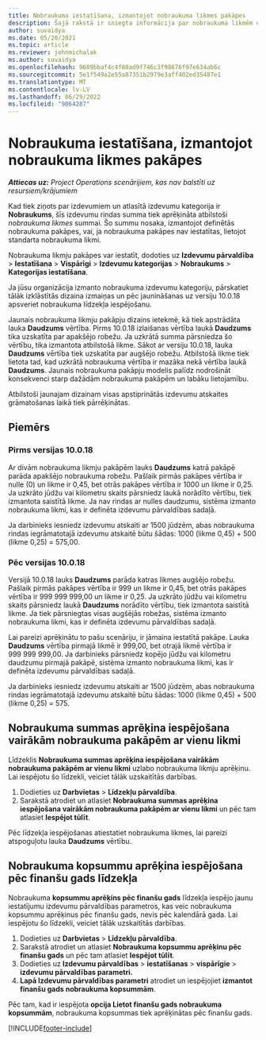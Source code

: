 ```yaml
---
title: Nobraukuma iestatīšana, izmantojot nobraukuma likmes pakāpes
description: Šajā rakstā ir sniegta informācija par nobraukuma likmēm un nobraukuma likmes līmeņiem.
author: suvaidya
ms.date: 05/20/2021
ms.topic: article
ms.reviewer: johnmichalak
ms.author: suvaidya
ms.openlocfilehash: 9689bbaf4c4f88ad9f746c3f98676f97e634ab6c
ms.sourcegitcommit: 5e1f549a2e55a87351b2979e3aff402ed35487e1
ms.translationtype: MT
ms.contentlocale: lv-LV
ms.lasthandoff: 06/29/2022
ms.locfileid: "9064287"
---
```

# <a name="set-up-mileage-using-mileage-rate-tiers"></a>Nobraukuma iestatīšana, izmantojot nobraukuma likmes pakāpes

_**Attiecas uz:** Project Operations scenārijiem, kas nav balstīti uz resursiem/krājumiem_

Kad tiek ziņots par izdevumiem un atlasītā izdevumu kategorija ir **Nobraukums**, šīs izdevumu rindas summa tiek aprēķināta atbilstoši *nobraukuma likmes* summai. Šo summu nosaka, izmantojot definētās nobraukuma pakāpes, vai, ja nobraukuma pakāpes nav iestatītas, lietojot standarta nobraukuma likmi. 

Nobraukuma likmju pakāpes var iestatīt, dodoties uz **Izdevumu pārvaldība** > **Iestatīšana** > **Vispārīgi** > **Izdevumu kategorijas** > **Nobraukums** > **Kategorijas iestatīšana**.

Ja jūsu organizācija izmanto nobraukuma izdevumu kategoriju, pārskatiet tālāk izklāstītās dizaina izmaiņas un pēc jaunināšanas uz versiju 10.0.18 apsveriet nobraukuma līdzekļa iespējošanu. 

Jaunais nobraukuma likmju pakāpju dizains ietekmē, kā tiek apstrādāta lauka **Daudzums** vērtība. Pirms 10.0.18 izlaišanas vērtība laukā **Daudzums** tika uzskatīta par apakšējo robežu. Ja uzkrātā summa pārsniedza šo vērtību, tika izmantota atbilstošā likme.  Sākot ar versiju 10.0.18, lauka **Daudzums** vērtība tiek uzskatīta par augšējo robežu. Atbilstošā likme tiek lietota tad, kad uzkrātā nobraukuma vērtība ir mazāka nekā vērtība laukā **Daudzums**.  Jaunais nobraukuma pakāpju modelis palīdz nodrošināt konsekvenci starp dažādām nobraukuma pakāpēm un labāku lietojamību.   

Atbilstoši jaunajam dizainam visas apstiprinātās izdevumu atskaites grāmatošanas laikā tiek pārrēķinātas.

## <a name="example"></a>Piemērs
 
### <a name="before-version-10018"></a>Pirms versijas 10.0.18
Ar divām nobraukuma likmju pakāpēm lauks **Daudzums** katrā pakāpē parāda apakšējo nobraukuma robežu. Pašlaik pirmās pakāpes vērtība ir nulle (0) un likme ir 0,45, bet otrās pakāpes vērtība ir 1000 un likme ir 0,25. Ja uzkrāto jūdžu vai kilometru skaits pārsniedz laukā norādīto vērtību, tiek izmantota saistītā likme. Ja nav rindas ar nulles daudzumu, sistēma izmanto nobraukuma likmi, kas ir definēta izdevumu pārvaldības sadaļā. 
 
Ja darbinieks iesniedz izdevumu atskaiti ar 1500 jūdzēm, abas nobraukuma rindas iegrāmatotajā izdevumu atskaitē būtu šādas: 1000 (likme 0,45) + 500 (likme 0,25) = 575,00.

### <a name="after-version-10018"></a>Pēc versijas 10.0.18
Versijā 10.0.18 lauks **Daudzums** parāda katras likmes augšējo robežu. Pašlaik pirmās pakāpes vērtība ir 999 un likme ir 0,45, bet otrās pakāpes vērtība ir 999 999 999,00 un likme ir 0,25. Ja uzkrāto jūdžu vai kilometru skaits pārsniedz laukā **Daudzums** norādīto vērtību, tiek izmantota saistītā likme. Ja tiek pārsniegtas visas augšējās robežas, sistēma izmanto nobraukuma likmi, kas ir definēta izdevumu pārvaldības sadaļā. 
 
Lai pareizi aprēķinātu to pašu scenāriju, ir jāmaina iestatītā pakāpe. Lauka **Daudzums** vērtība pirmajā likmē ir 999,00, bet otrajā likmē vērtība ir 999 999 999,00. Ja darbinieks pārsniedz kopējo jūdžu vai kilometru daudzumu pirmajā pakāpē, sistēma izmanto nobraukuma likmi, kas ir definēta izdevumu pārvaldības sadaļā. 
  
Ja darbinieks iesniedz izdevumu atskaiti ar 1500 jūdzēm, abas nobraukuma rindas iegrāmatotajā izdevumu atskaitē būtu šādas: 1000 (likme 0,45) + 500 (likme 0,25) = 575.

## <a name="enable-the-mileage-amount-calculation-for-multiple-mileage-tiers-with-same-rate-feature"></a>Nobraukuma summas aprēķina iespējošana vairākām nobraukuma pakāpēm ar vienu likmi

Līdzeklis **Nobraukuma summas aprēķina iespējošana vairākām nobraukuma pakāpēm ar vienu likmi** uzlabo nobraukuma likmju aprēķinu. Lai iespējotu šo līdzekli, veiciet tālāk uzskaitītās darbības.

1. Dodieties uz **Darbvietas** > **Līdzekļu pārvaldība**. 
2. Sarakstā atrodiet un atlasiet **Nobraukuma summas aprēķina iespējošana vairākām nobraukuma pakāpēm ar vienu likmi** un pēc tam atlasiet **Iespējot tūlīt**.

Pēc līdzekļa iespējošanas atiestatiet nobraukuma likmes, lai pareizi atspoguļotu lauka **Daudzums** vērtību. 

## <a name="enable-the-mileage-totals-calculation-by-fiscal-year-feature"></a>Nobraukuma kopsummu aprēķina iespējošana pēc finanšu gads līdzekļa

Nobraukuma **kopsummu aprēķins pēc finanšu gads** līdzekļa iespējo jaunu iestatījumu izdevumu pārvaldības parametros, kas veic nobraukuma kopsummu aprēķinus pēc finanšu gads, nevis pēc kalendārā gada. Lai iespējotu šo līdzekli, veiciet tālāk uzskaitītās darbības.

1. Dodieties uz **Darbvietas** > **Līdzekļu pārvaldība**.
1. Sarakstā atrodiet un atlasiet **Nobraukuma kopsummu aprēķinu pēc finanšu gads** un pēc tam atlasiet **Iespējot tūlīt**.
1. Dodieties uz **Izdevumu pārvaldības** > **iestatīšanas** > **vispārīgie** > **izdevumu pārvaldības parametri.**
1. **Lapā Izdevumu pārvaldības parametri** atrodiet un iespējojiet **izmantot finanšu gads nobraukuma kopsummām**.

Pēc tam, kad ir iespējota **opcija Lietot finanšu gads nobraukuma kopsummām**, nobraukuma kopsummas tiek aprēķinātas pēc finanšu gads.

[!INCLUDE[footer-include](../includes/footer-banner.md)]
